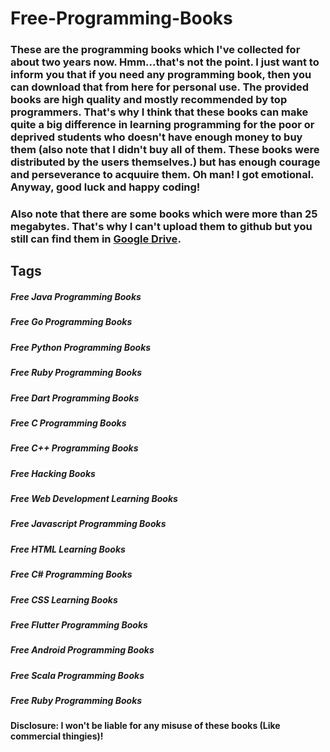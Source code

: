 # Free-Programming-Books

### These are the programming books which I've collected for about two years now. Hmm...that's not the point. I just want to inform you that if you need any programming book, then you can download that from here for personal use. The provided books are high quality and mostly recommended by top programmers. That's why I think that these books can make quite a big difference in learning programming for the poor or deprived students who doesn't have enough money to buy them (also note that I didn't buy all of them. These books were distributed by the users themselves.) but has enough courage and perseverance to acquuire them. Oh man! I got emotional. Anyway, good luck and happy coding!

### Also note that there are some books which were more than 25 megabytes. That's why I can't upload them to github but you still can find them in [Google Drive](https://drive.google.com/drive/folders/1EUYZzD00jYvfack2fuSoCAqqe0CyrmnV?usp=sharing).



## Tags
##### Free Java Programming Books
##### Free Go Programming Books
##### Free Python Programming Books
##### Free Ruby Programming Books
##### Free Dart Programming Books
##### Free C Programming Books
##### Free C++ Programming Books
##### Free Hacking Books
##### Free Web Development Learning Books
##### Free Javascript Programming Books
##### Free HTML Learning Books
##### Free C# Programming Books
##### Free CSS Learning Books
##### Free Flutter Programming Books
##### Free Android Programming Books
##### Free Scala Programming Books
##### Free Ruby Programming Books

#### Disclosure: I won't be liable for any misuse of these books (Like commercial thingies)!
